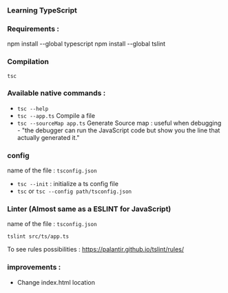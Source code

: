 ### Learning TypeScript

### Requirements :
npm install --global typescript
npm install --global tslint

### Compilation 
`tsc`

### Available native commands : 
- `tsc --help`
- `tsc --app.ts`  Compile a file
- `tsc --sourceMap app.ts`  Generate Source map : useful when debugging  - "the debugger can run the JavaScript code but show you the line that actually generated it."

### config 
name of the file : `tsconfig.json`

- `tsc ‐‐init`  : initialize a ts config file 
- `tsc` or `tsc ‐‐config path/tsconfig.json` 

### Linter (Almost same as a ESLINT for JavaScript)
name of the file : `tsconfig.json`

`tslint src/ts/app.ts`

To see rules possibilities : https://palantir.github.io/tslint/rules/ 

### improvements : 
- Change index.html location